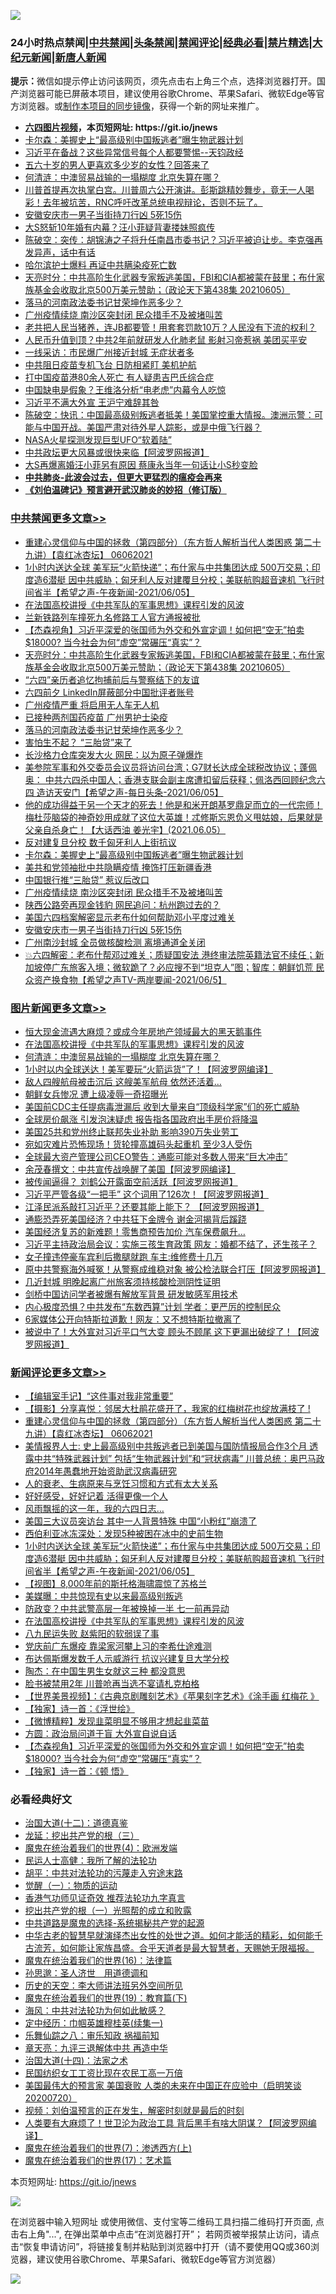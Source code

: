 ![](https://raw.githubusercontent.com/fqnews/bnews/master/64photo/fqnews-qr.jpg)

<div id="tt">
<h3>24小时热点禁闻|<a href="#%E4%B8%AD%E5%85%B1%E7%A6%81%E9%97%BB%E6%9B%B4%E5%A4%9A%E6%96%87%E7%AB%A0">中共禁闻</a>|<a href="#%E5%9B%BE%E7%89%87%E6%96%B0%E9%97%BB%E6%9B%B4%E5%A4%9A%E6%96%87%E7%AB%A0">头条禁闻</a>|<a href="#%E6%96%B0%E9%97%BB%E8%AF%84%E8%AE%BA%E6%9B%B4%E5%A4%9A%E6%96%87%E7%AB%A0">禁闻评论|<a href="#%E5%BF%85%E7%9C%8B%E7%BB%8F%E5%85%B8%E5%A5%BD%E6%96%87">经典必看|<a href="/video.md#%E7%A6%81%E7%89%87%E7%B2%BE%E9%80%89">禁片精选</a>|<a href="https://github.com/fqnews/djy/blob/master/gb/nf1351518.md#1">大纪元新闻</a>|<a href="https://github.com/fqnews/ntdtv/blob/master/gb/prog204.md#1">新唐人新闻</a></h3>
<div><b>提示：</b>微信如提示停止访问该网页，须先点击右上角三个点，选择浏览器打开。国产浏览器可能已屏蔽本项目，建议使用谷歌Chrome、苹果Safari、微软Edge等官方浏览器。或<a href="https://github.com/fqnews/bnews/blob/master/%E5%88%B6%E4%BD%9Cgit%E7%A6%81%E9%97%BB%E9%95%9C%E5%83%8F.md">制作本项目的同步镜像</a>，获得一个新的网址来推广。</div>
<ul>
<li><b><a href="http://d1.bdrive.tk/64.mp4" target="_blank">六四图片视频</a>，本页短网址: https://git.io/jnews</b></li>
<li><a href="/cbnews/20210606/1561146.md">卡尔森：美握史上“最高级别中国叛逃者”曝生物武器计划</a></li>
<li><a href="/bannedvideo/20210605/1560885.md">习近平在备战？这些异常信号每个人都要警惕--天钧政经</a></li>
<li><a href="/lifebaike/20210605/1561041.md">五六十岁的男人更喜欢多少岁的女性？回答来了</a></li>
<li><a href="/topimagenews/20210606/1561115.md">何清涟：中澳贸易战输的一塌糊度 北京失算在哪？</a></li>
<li><a href="/comments/20210605/1560928.md">川普首提再次执掌白宫。川普周六公开演讲。彭斯跳精妙舞步，竟无一人喝彩！去年被坑苦，RNC呼吁改革总统电视辩论，否则不玩了。</a></li>
<li><a href="/cbnews/20210605/1560983.md">安徽安庆市一男子当街持刀行凶 5死15伤</a></li>
<li><a href="/yule/20210606/1561090.md">大S怒斩10年婚有内幕？汪小菲疑背妻搂妹照疯传</a></li>
<li><a href="/bannedvideo/20210605/1560927.md">陈破空：突传：胡锦涛之子将升任南昌市委书记？习近平被迫让步。李克强再发异声，话中有话</a></li>
<li><a href="/ssgc/20210605/1560962.md">哈尔滨护士爆料 再证中共瞒染疫死亡数</a></li>
<li><a href="/cbnews/20210606/1561281.md">天亮时分：中共高阶生化武器专家叛逃美国，FBI和CIA都被蒙在鼓里；布什家族基金会收取北京500万美元赞助；（政论天下第438集 20210605）</a></li>
<li><a href="/cbnews/20210606/1561190.md">落马的河南政法委书记甘荣坤作恶多少？</a></li>
<li><a href="/cbnews/20210605/1560996.md">广州疫情续烧 南沙区突封闭 民众措手不及被堵叫苦</a></li>
<li><a href="/bannedvideo/20210606/1561186.md">老共把人民当猪养，连JB都要管！用套套罚款10万？人民没有下流的权利？</a></li>
<li><a href="/cbnews/20210605/1560918.md">人民币升值到顶？中共2年前就研发人化肺老鼠 影射习帝惹祸 美团买平安</a></li>
<li><a href="/cnnews/20210606/1561138.md">一线采访：市民爆广州接近封城 无症状者多</a></li>
<li><a href="/cnnews/20210605/1560973.md">中共阻日疫苗专机飞台 日防相紧盯 美机护航</a></li>
<li><a href="/cnnews/hknews/20210605/1560912.md">打中国疫苗港80余人死亡 有人疑患吉巴氏综合症</a></li>
<li><a href="/cnnews/20210605/1561042.md">中国缺电是假象？王维洛分析“电老虎”内幕令人吃惊</a></li>
<li><a href="/comments/20210606/1561200.md">习近平不满大外宣 王沪宁难辞其咎</a></li>
<li><a href="/bannedvideo/20210606/1561224.md">陈破空：快讯：中国最高级别叛逃者抵美！美国掌控重大情报。澳洲示警：可能与中国开战。美国严肃对待外星人踪影，或是中俄飞行器？</a></li>
<li><a href="/funmedia/20210605/1560920.md">NASA火星探测发现巨型UFO“软着陆”</a></li>
<li><a href="/cnnews/20210606/1561326.md">中共政坛更大风暴或很快来临【阿波罗网报道】</a></li>
<li><a href="/yule/20210606/1561171.md">大S再爆离婚汪小菲另有原因 蔡康永当年一句话让小S秒变脸</a></li>
<li><b><a href="/comments/20200211/1275071.md" target="_blank">中共肺炎-此波会过去，但更大更猛烈的瘟疫会再来</a></b></li>
<li><b><a href="/comments/20200207/1272816.md" target="_blank">《刘伯温碑记》预言避开武汉肺炎的妙招（修订版）</a></b></li>
</ul>
</div>

<div class="catlist">
<h3><a href="/cbnews/" target="_blank">中共禁闻</a><span><a href="/cbnews/" target="_blank" rel="nofollow">更多文章>></a></span></h3>
<ul>
<li><a href="/comments/20210606/1561386.md" target="_blank">重建心灵信仰与中国的拯救（第四部分）（东方哲人解析当代人类困惑  第二十九讲）【袁红冰杏坛】 06062021</a></li>
<li><a href="/comments/20210606/1561355.md" target="_blank">1小时内送达全球 美军玩“火箭快递”；布什家与中共集团达成 500万交易；印度造6潜艇 因中共威胁；匈牙利人反对建覆旦分校；美联航购超音速机 飞行时间省半【希望之声-午夜新闻-2021/06/05】</a></li>
<li><a href="/comments/20210606/1561346.md" target="_blank">在法国高校讲授《中共军队的军事思想》课程引发的风波</a></li>
<li><a href="/cbnews/20210606/1561317.md" target="_blank">兰新铁路列车撞死九名修路工人官方通报被批</a></li>
<li><a href="/comments/20210606/1561311.md" target="_blank">【杰森视角】习近平深爱的张国师为外交和外宣定调！如何把“空无”拍卖$18000? 当今社会为何“虚空”常碾压“真实”？</a></li>
<li><a href="/cbnews/20210606/1561281.md" target="_blank">天亮时分：中共高阶生化武器专家叛逃美国，FBI和CIA都被蒙在鼓里；布什家族基金会收取北京500万美元赞助；（政论天下第438集 20210605）</a></li>
<li><a href="/cbnews/20210606/1561234.md" target="_blank">“六四”亲历者追忆拘捕前后与警察结下的友谊</a></li>
<li><a href="/cbnews/20210606/1561210.md" target="_blank">六四前夕 LinkedIn屏蔽部分中国批评者账号</a></li>
<li><a href="/cbnews/20210606/1561209.md" target="_blank">广州疫情严重 将启用无人车无人机</a></li>
<li><a href="/cbnews/20210606/1561208.md" target="_blank">已接种两剂国药疫苗 广州男护士染疫</a></li>
<li><a href="/cbnews/20210606/1561190.md" target="_blank">落马的河南政法委书记甘荣坤作恶多少？</a></li>
<li><a href="/cbnews/20210606/1561189.md" target="_blank">害怕生不起？ “三胎贷”来了</a></li>
<li><a href="/cbnews/20210606/1561188.md" target="_blank">长沙格力仓库突发大火 网民：以为原子弹爆炸</a></li>
<li><a href="/comments/20210606/1561181.md" target="_blank">美参院军事和外交委员会议员将访问台湾；G7财长达成全球税改协议；蓬佩奥： 中共六四杀中国人；香港支联会副主席遭扣留后获释；佩洛西回顾纪念六四 造访天安门【希望之声-每日头条-2021/06/05】</a></li>
<li><a href="/comments/20210606/1561180.md" target="_blank">他的成功得益于另一个天才的死去！他是和米开朗基罗鼎足而立的一代宗师！梅杜莎脑袋的神奇妙用成就了这位大英雄！忒修斯忘恩负义甩姑娘，后果就是父亲自杀身亡！【大话西油 姜光宇】(2021.06.05）</a></li>
<li><a href="/cbnews/20210606/1561162.md" target="_blank">反对建复旦分校 数千匈牙利人上街抗议</a></li>
<li><a href="/cbnews/20210606/1561146.md" target="_blank">卡尔森：美握史上“最高级别中国叛逃者”曝生物武器计划</a></li>
<li><a href="/cbnews/20210606/1561125.md" target="_blank">美共和党领袖批中共隐瞒疫情 掩饰打压新疆香港</a></li>
<li><a href="/cbnews/20210605/1561025.md" target="_blank">中国银行推“三胎贷” 惹议后改口</a></li>
<li><a href="/cbnews/20210605/1560996.md" target="_blank">广州疫情续烧 南沙区突封闭 民众措手不及被堵叫苦</a></li>
<li><a href="/cbnews/20210605/1560994.md" target="_blank">陕西公路旁再现金钱豹 网民追问：杭州跑过去的？</a></li>
<li><a href="/cbnews/20210605/1560990.md" target="_blank">美国六四档案解密显示老布什如何帮助邓小平度过难关</a></li>
<li><a href="/cbnews/20210605/1560983.md" target="_blank">安徽安庆市一男子当街持刀行凶 5死15伤</a></li>
<li><a href="/cbnews/20210605/1560982.md" target="_blank">广州南沙封城 全员做核酸检测 离境通道全关闭</a></li>
<li><a href="/comments/20210605/1560967.md" target="_blank">💥六四解密：老布什帮邓过难关；质疑国安法 港终审法院英籍法官不续任；新加坡停广东旅客入境；微软跪了？必应搜不到“坦克人”图；智库：朝鲜饥荒 民众资产换食物【希望之声TV-两岸要闻-2021/06/5】</a></li>

</ul>
</div>
<div class="catlist">
<h3><a href="/topimagenews/" target="_blank">图片新闻</a><span><a href="/topimagenews/" target="_blank" rel="nofollow">更多文章>></a></span></h3>
<ul>
<li><a href="/topimagenews/20210606/1561365.md" target="_blank">恒大现金流遇大麻烦？或成今年房地产领域最大的黑天鹅事件</a></li>
<li><a href="/comments/20210606/1561346.md" target="_blank">在法国高校讲授《中共军队的军事思想》课程引发的风波</a></li>
<li><a href="/topimagenews/20210606/1561115.md" target="_blank">何清涟：中澳贸易战输的一塌糊度 北京失算在哪？</a></li>
<li><a href="/topimagenews/20210605/1560838.md" target="_blank">1小时以内全球送达！美军要玩“火箭运货”了！【阿波罗网编译】</a></li>
<li><a href="/topimagenews/20210605/1560764.md" target="_blank">敌人四艘航母被击沉后 这艘美军航母 依然还活着&#8230;</a></li>
<li><a href="/topimagenews/20210605/1560763.md" target="_blank">朝鲜女兵惨况 遭上级凌辱一奇招曝光</a></li>
<li><a href="/topimagenews/20210604/1560399.md" target="_blank">美国前CDC主任提病毒泄漏后 收到大量来自“顶级科学家”们的死亡威胁</a></li>
<li><a href="/topimagenews/20210604/1559716.md" target="_blank">全球房价飙涨 引发泡沫疑虑 报告指各国政府出手房价将降温</a></li>
<li><a href="/topimagenews/20210604/1559658.md" target="_blank">美国25共和党州终止联邦失业补助 影响390万失业劳工</a></li>
<li><a href="/topimagenews/20210604/1559625.md" target="_blank">宛如灾难片恐怖现场！货轮撞高雄码头起重机 至少3人受伤</a></li>
<li><a href="/topimagenews/20210604/1559624.md" target="_blank">全球最大资产管理公司CEO警告：通膨可能对多数人带来“巨大冲击”</a></li>
<li><a href="/topimagenews/20210603/1559198.md" target="_blank">余茂春撰文：中共宣传战唤醒了美国【阿波罗网编译】</a></li>
<li><a href="/topimagenews/20210602/1558626.md" target="_blank">被传闻逼得？ 刘鹤公开露面空前活跃【阿波罗网报道】</a></li>
<li><a href="/topimagenews/20210602/1558579.md" target="_blank">习近平严管各级“一把手” 这个词用了126次！【阿波罗网报道】</a></li>
<li><a href="/topimagenews/20210601/1557942.md" target="_blank">江泽民派系敲打习近平？还要其能上能下？ 【阿波罗网报道】</a></li>
<li><a href="/topimagenews/20210601/1557763.md" target="_blank">通膨恐弄死美国经济？中共狂下金牌令 谢金河揭背后蹊跷</a></li>
<li><a href="/topimagenews/20210601/1557490.md" target="_blank">美国经济复苏的新难题！零售商预告加价 汽车保费飙升…</a></li>
<li><a href="/topimagenews/20210531/1557253.md" target="_blank">习近平主持政治局会议：实施三孩生育政策 网友：婚都不结了，还生孩子？</a></li>
<li><a href="/topimagenews/20210531/1557216.md" target="_blank">女子撞违停豪车宾利后撒腿就跑 车主:维修费十几万</a></li>
<li><a href="/topimagenews/20210531/1557014.md" target="_blank">原中共警察海外喊冤！从警察成维稳对象 被公检法联合打压【阿波罗网报道】</a></li>
<li><a href="/topimagenews/20210531/1556882.md" target="_blank">几近封城 明晚起离广州旅客须持核酸检测阴性证明</a></li>
<li><a href="/topimagenews/20210531/1556881.md" target="_blank">剑桥中国访问学者被爆有解放军背景 研发敏感军用技术</a></li>
<li><a href="/topimagenews/20210530/1556364.md" target="_blank">内心极度恐惧？中共发布“东数西算”计划 学者：更严厉的控制民众</a></li>
<li><a href="/topimagenews/20210529/1556157.md" target="_blank">6家媒体公开向特斯拉道歉！网友：又不想特斯拉撤离了</a></li>
<li><a href="/topimagenews/20210529/1556099.md" target="_blank">被说中了！大外宣对习近平口气大变 顾头不顾尾 这下更漏出破绽了！【阿波罗网报道】</a></li>

</ul>
</div>
<div class="catlist">
<h3><a href="/comments/" target="_blank">新闻评论</a><span><a href="/comments/" target="_blank" rel="nofollow">更多文章>></a></span></h3>
<ul>
<li><a href="/comments/20210606/1561419.md" target="_blank">【编辑室手记】“这件事对我非常重要”</a></li>
<li><a href="/comments/20210606/1561387.md" target="_blank">【摄影】分享喜悦：邻居大杜鹃花盛开了，我家的红梅树花也绽放满枝了 !</a></li>
<li><a href="/comments/20210606/1561386.md" target="_blank">重建心灵信仰与中国的拯救（第四部分）（东方哲人解析当代人类困惑  第二十九讲）【袁红冰杏坛】 06062021</a></li>
<li><a href="/comments/20210606/1561375.md" target="_blank">美情报界人士:  史上最高级别中共叛逃者已到美国与国防情报局合作3个月 透露中共“特殊武器计划” 包括“生物武器计划”和“冠状病毒”  川普总统：奥巴马政府2014年愚蠢地开始资助武汉病毒研究</a></li>
<li><a href="/comments/20210606/1561373.md" target="_blank">人的衰老、生病原来与烹饪习惯和方式有太大关系</a></li>
<li><a href="/comments/20210606/1561369.md" target="_blank">好好感受，好好记着 活得更像一个人</a></li>
<li><a href="/comments/20210606/1561368.md" target="_blank">风雨飘摇的这一年，我的六四日志…</a></li>
<li><a href="/comments/20210606/1561367.md" target="_blank">美国三大议员突访台 其中一人背景特殊 中国“小粉红”崩溃了</a></li>
<li><a href="/comments/20210606/1561366.md" target="_blank">西伯利亚冰冻深处：发现5种被困在冰中的史前生物</a></li>
<li><a href="/comments/20210606/1561355.md" target="_blank">1小时内送达全球 美军玩“火箭快递”；布什家与中共集团达成 500万交易；印度造6潜艇 因中共威胁；匈牙利人反对建覆旦分校；美联航购超音速机 飞行时间省半【希望之声-午夜新闻-2021/06/05】</a></li>
<li><a href="/comments/20210606/1561354.md" target="_blank">【视图】8,000年前的斯托格海啸震惊了苏格兰</a></li>
<li><a href="/comments/20210606/1561353.md" target="_blank">美媒曝：中共惊现有史以来最高级别叛逃</a></li>
<li><a href="/comments/20210606/1561350.md" target="_blank">防政变？中共武警高层一年被换掉一半 七一前再异动</a></li>
<li><a href="/comments/20210606/1561346.md" target="_blank">在法国高校讲授《中共军队的军事思想》课程引发的风波</a></li>
<li><a href="/comments/20210606/1561348.md" target="_blank">八九民运失败 赵紫阳的软弱误了事</a></li>
<li><a href="/comments/20210606/1561328.md" target="_blank">党庆前广东爆疫 靠梁家河攀上习的李希仕途难测</a></li>
<li><a href="/comments/20210606/1561327.md" target="_blank">布达佩斯爆发数千人示威游行 抗议兴建复旦大学分校</a></li>
<li><a href="/comments/20210606/1561323.md" target="_blank">陶杰：在中国生男生女就这三种 都没意思</a></li>
<li><a href="/comments/20210606/1561322.md" target="_blank">脸书被禁用2年 川普呛再当选不宴请札克柏格</a></li>
<li><a href="/comments/20210606/1561319.md" target="_blank">【世界美景视频】：《古典京剧雕刻艺术》《苹果刻字艺术》《涂手画 红梅花 》</a></li>
<li><a href="/comments/20210606/1561318.md" target="_blank">【独家】诗一首：《浮世绘》</a></li>
<li><a href="/comments/20210606/1561313.md" target="_blank">【微博精粹】发现韭菜明显不够用才想起韭菜苗</a></li>
<li><a href="/comments/20210606/1561312.md" target="_blank">方圆：政治局问道于盲 大外宣自说自话</a></li>
<li><a href="/comments/20210606/1561311.md" target="_blank">【杰森视角】习近平深爱的张国师为外交和外宣定调！如何把“空无”拍卖$18000? 当今社会为何“虚空”常碾压“真实”？</a></li>
<li><a href="/comments/20210606/1561297.md" target="_blank">【独家】诗一首：《顿 悟》</a></li>

</ul>
</div>

<div class="catlist">
<h3>必看经典好文</h3>
<ul>
<li><a href="/cbnews/20180318/916241.md" target="_blank">治国大道(十二)：道德真鉴</a></li>
<li><a href="/comments/20200929/1405201.md" target="_blank">龙延：挖出共产党的根（三）</a></li>
<li><a href="/topimagenews/20180522/946266.md" target="_blank">魔鬼在统治着我们的世界(4)：欧洲发端</a></li>
<li><a href="/ccpdope/20200729/1369047.md" target="_blank">民运人士高健：我所了解的法轮功</a></li>
<li><a href="/cbnews/20200720/1363328.md" target="_blank">胡平：中共对法轮功的污蔑走入穷途末路</a></li>
<li><a href="/comments/20200810/1377609.md" target="_blank">觉醒（一）：物质的运动</a></li>
<li><a href="/comments/20200517/1330064.md" target="_blank">香港气功师见证奇效 推荐法轮功九字真言</a></li>
<li><a href="/comments/20200629/1352460.md" target="_blank">挖出共产党的根（一）光照帮的成立和败露</a></li>
<li><a href="/comments/20181209/1044543.md" target="_blank">中共道路是魔鬼的选择-系统揭秘共产党的起源</a></li>
<li><a href="/comments/20210420/1529876.md" target="_blank">中华古老的智慧早就演绎杰出女性的处世之道。如何才能活的精彩，如何能千古流芳，如何能让家族昌盛。合乎天道者是最大智慧者，天赐她无限福报。</a></li>
<li><a href="/topimagenews/20180615/958090.md" target="_blank">魔鬼在统治着我们的世界(16)：法律篇</a></li>
<li><a href="/comments/20210216/1488350.md" target="_blank">孙思邈：圣人济世　用道德调和</a></li>
<li><a href="/tculture/20121025/73064.md" target="_blank">历史的天空：李大师讲法班另外空间所见</a></li>
<li><a href="/comments/20180716/972458.md" target="_blank">魔鬼在统治着我们的世界(19)：教育篇(下)</a></li>
<li><a href="/comments/20191218/1228234.md" target="_blank">海风：中共对法轮功为何如此敏感？</a></li>
<li><a href="/tculture/20161028/606931.md" target="_blank">定中经历：巾帼英雄穆桂英(续集一)</a></li>
<li><a href="/tculture/20170717/792953.md" target="_blank">乐舞仙踪之八：审乐知政 祸福前知</a></li>
<li><a href="/comments/20131119/1029445.md" target="_blank">章天亮：九评三退解体中共 再造中华</a></li>
<li><a href="/cbnews/20180320/916962.md" target="_blank">治国大道(十四)：法家之术</a></li>
<li><a href="/lifebaike/20200515/1328783.md" target="_blank">民国纺织女工工资比现在农民工高一万倍</a></li>
<li><a href="/bannedvideo/20210227/1495046.md" target="_blank">美国最伟大的预言家 美国衰败 人类的未来在中国正在应验中（启明笑谈20200720）</a></li>
<li><a href="/comments/20200628/1351782.md" target="_blank">视频：刘伯温预言的正在发生，解密时刻就是最后的时刻</a></li>
<li><a href="/cnnews/20201226/1455352.md" target="_blank">人类要有大麻烦了！世卫沦为政治工具 背后黑手有啥大阴谋？【阿波罗网编译】</a></li>
<li><a href="/topimagenews/20180527/948369.md" target="_blank">魔鬼在统治着我们的世界(7)：渗透西方(上)</a></li>
<li><a href="/topimagenews/20180620/960677.md" target="_blank">魔鬼在统治着我们的世界(17)：艺术篇</a></li>

</ul>
</div>

本页短网址: https://git.io/jnews

![](https://raw.githubusercontent.com/fqnews/bnews/master/64photo/fqnews-qr.jpg)

在浏览器中输入短网址 或使用微信、支付宝等二维码工具扫描二维码打开页面, 点击右上角"...", 在弹出菜单中点击“在浏览器打开”； 若网页被举报禁止访问，请点击“恢复申请访问”，将链接复制并粘贴到浏览器中打开（请不要使用QQ或360浏览器，建议使用谷歌Chrome、苹果Safari、微软Edge等官方浏览器）

![](https://raw.githubusercontent.com/fqnews/bnews/master/64photo/wx.jpg)